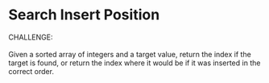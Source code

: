# Search Insert Position

CHALLENGE:
<br><br>
Given a sorted array of integers and a target value, return the index if the target is found, or return the index where it would be if it was inserted in the correct order.